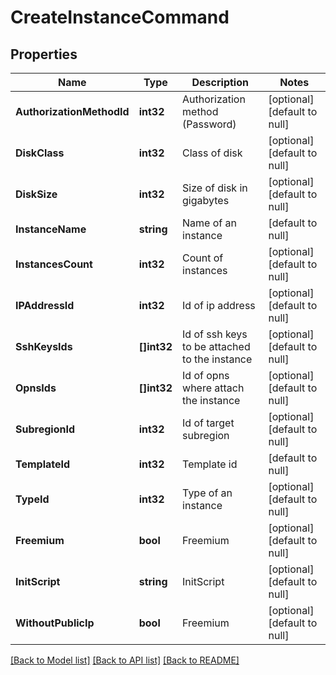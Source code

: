 # CreateInstanceCommand

## Properties
Name | Type | Description | Notes
------------ | ------------- | ------------- | -------------
**AuthorizationMethodId** | **int32** | Authorization method (Password) | [optional] [default to null]
**DiskClass** | **int32** | Class of disk | [optional] [default to null]
**DiskSize** | **int32** | Size of disk in gigabytes | [optional] [default to null]
**InstanceName** | **string** | Name of an instance | [default to null]
**InstancesCount** | **int32** | Count of instances | [optional] [default to null]
**IPAddressId** | **int32** | Id of ip address | [optional] [default to null]
**SshKeysIds** | **[]int32** | Id of ssh keys to be attached to the instance | [optional] [default to null]
**OpnsIds** | **[]int32** | Id of opns where attach the instance | [optional] [default to null]
**SubregionId** | **int32** | Id of target subregion | [optional] [default to null]
**TemplateId** | **int32** | Template id | [default to null]
**TypeId** | **int32** | Type of an instance | [optional] [default to null]
**Freemium** | **bool** | Freemium | [optional] [default to null]
**InitScript** | **string** | InitScript | [optional] [default to null]
**WithoutPublicIp** | **bool** | Freemium | [optional] [default to null]

[[Back to Model list]](../README.md#documentation-for-models) [[Back to API list]](../README.md#documentation-for-api-endpoints) [[Back to README]](../README.md)


